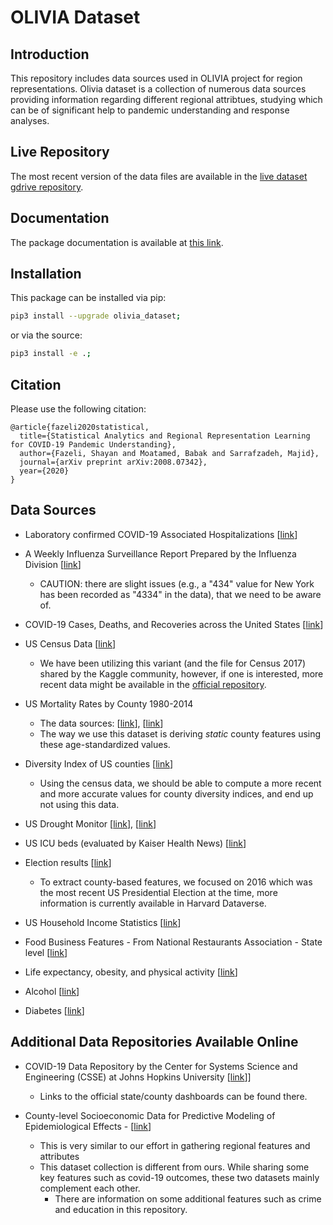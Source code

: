 # OLIVIA Dataset

## Introduction
This repository includes data sources used in OLIVIA project for region representations.
Olivia dataset is a collection of numerous data sources providing information regarding different regional attribtues,
studying which can be of significant help to pandemic understanding and response analyses.

## Live Repository
The most recent version of the data files are available in the [live dataset gdrive repository](https://drive.google.com/drive/folders/1CfhgbPaWAvy_1FN8UqpMI6lGdL-6bJep?usp=sharing).

## Documentation
The package documentation is available at [this link](https://github.io/shayanfazeli/olivia_dataset/).

## Installation
This package can be installed via pip:
```bash
pip3 install --upgrade olivia_dataset;
```

or via the source:
```bash
pip3 install -e .;
```

## Citation

Please use the following citation:
```
@article{fazeli2020statistical,
  title={Statistical Analytics and Regional Representation Learning for COVID-19 Pandemic Understanding},
  author={Fazeli, Shayan and Moatamed, Babak and Sarrafzadeh, Majid},
  journal={arXiv preprint arXiv:2008.07342},
  year={2020}
}
```

## Data Sources

* Laboratory confirmed COVID-19 Associated Hospitalizations [[link](https://gis.cdc.gov/grasp/covidnet/COVID19_5.html)]
* A Weekly Influenza Surveillance Report Prepared by the Influenza Division [[link](https://gis.cdc.gov/grasp/covidnet/COVID19_1.html)]
    * CAUTION: there are slight issues (e.g., a "434" value for New York has been recorded as "4334" in the data), that we need to be aware of.
* COVID-19 Cases, Deaths, and Recoveries across the United States [[link](https://coronavirus.1point3acres.com/)]
* US Census Data [[link](https://www.kaggle.com/muonneutrino/us-census-demographic-data)]
    * We have been utilizing this variant (and the file for Census 2017) shared by the Kaggle community, however,
      if one is interested, more recent data might be available in the [official repository](https://data.census.gov/).

* US Mortality Rates by County 1980-2014
    * The data sources: [[link](http://ghdx.healthdata.org/record/ihme-data/united-states-mortality-rates-county-1980-2014)], [[link](https://www.kaggle.com/IHME/us-countylevel-mortality/)]
    * The way we use this dataset is deriving *static* county features using these age-standardized values.

* Diversity Index of US counties [[link](https://www.kaggle.com/mikejohnsonjr/us-counties-diversity-index)]
    * Using the census data, we should be able to compute a more recent and more accurate values for county diversity indices, and
      end up not using this data.

* US Drought Monitor [[link](https://droughtmonitor.unl.edu/)], [[link](https://www.kaggle.com/us-drought-monitor/united-states-droughts-by-county)]

* US ICU beds (evaluated by Kaiser Health News) [[link](https://www.kaggle.com/jaimeblasco/icu-beds-by-county-in-the-us)]

* Election results [[link](https://dataverse.harvard.edu/dataset.xhtml?persistentId=doi:10.7910/DVN/VOQCHQ)]
    * To extract county-based features, we focused on 2016 which was the most recent US Presidential Election at the time,
      more information is currently available in Harvard Dataverse.

* US Household Income Statistics [[link](https://www.kaggle.com/goldenoakresearch/us-household-income-stats-geo-locations)]

* Food Business Features - From National Restaurants Association - State level [[link](https://restaurant.org/research/state)]

* Life expectancy, obesity, and physical activity [[link](http://www.healthdata.org/us-health/data-download)]

* Alcohol [[link](http://www.healthdata.org/us-health/data-download)]

* Diabetes [[link](http://www.healthdata.org/us-health/data-download)]

## Additional Data Repositories Available Online
* COVID-19 Data Repository by the Center for Systems Science and Engineering (CSSE) at Johns Hopkins University [[link](https://github.com/CSSEGISandData/COVID-19)]]
    * Links to the official state/county dashboards can be found there.
    
* County-level Socioeconomic Data for Predictive Modeling of Epidemiological Effects - [[link](https://github.com/JieYingWu/COVID-19_US_County-level_Summaries)]
    * This is very similar to our effort in gathering regional features and attributes
    * This dataset collection is different from ours. While sharing some key features such as covid-19 outcomes, these two datasets mainly complement each other. 
        * There are information on some additional features such as crime and education in this repository.
    
    